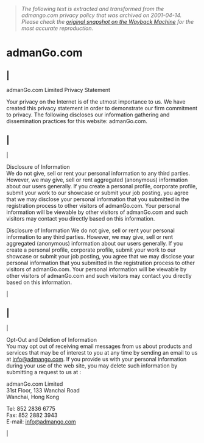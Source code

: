 > *The following text is extracted and transformed from the admango.com privacy policy that was archived on 2001-04-14. Please check the [original snapshot on the Wayback Machine](https://web.archive.org/web/20010414005356id_/http%3A//www.admango.com/home/privacy.asp) for the most accurate reproduction.*

# admanGo.com

|    
---  
admanGo.com Limited Privacy Statement  
  
Your privacy on the Internet is of the utmost importance to us. We have created this privacy statement in order to demonstrate our firm commitment to privacy. The following discloses our information gathering and dissemination practices for this website: admanGo.com.  
  
  
  
  
  
  
|   
---  
| 

Disclosure of Information  
We do not give, sell or rent your personal information to any third parties. However, we may give, sell or rent aggregated (anonymous) information about our users generally. If you create a personal profile, corporate profile, submit your work to our showcase or submit your job posting, you agree that we may disclose your personal information that you submitted in the registration process to other visitors of admanGo.com. Your personal information will be viewable by other visitors of admanGo.com and such visitors may contact you directly based on this information. 

Disclosure of Information We do not give, sell or rent your personal information to any third parties. However, we may give, sell or rent aggregated (anonymous) information about our users generally. If you create a personal profile, corporate profile, submit your work to our showcase or submit your job posting, you agree that we may disclose your personal information that you submitted in the registration process to other visitors of admanGo.com. Your personal information will be viewable by other visitors of admanGo.com and such visitors may contact you directly based on this information.

|   
  
  
  
  
  
  
  
|   
---  
| 

Opt-Out and Deletion of Information  
You may opt out of receiving email messages from us about products and services that may be of interest to you at any time by sending an email to us at [info@admango.com](mailto:info@admango.com). If you provide us with your personal information during your use of the web site, you may delete such information by submitting a request to us at :

admanGo.com Limited  
31st Floor, 133 Wanchai Road  
Wanchai, Hong Kong

Tel: 852 2836 6775   
Fax: 852 2882 3943   
E-mail: [info@admango.com](mailto:info@admango.com)

|   
  
  
  
  
  
  
   
 
